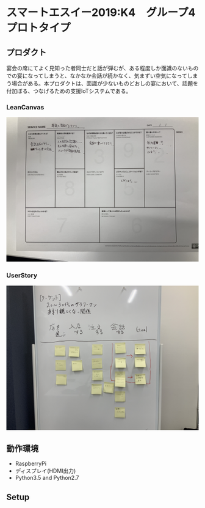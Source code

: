 # スマートエスイー2019:K4　グループ4　プロトタイプ

## プロダクト
宴会の席にてよく見知った者同士だと話が弾むが、ある程度しか面識のないものでの宴になってしまうと、なかなか会話が続かなく、気まずい空気になってしまう場合がある。本プロダクトは、面識が少ないものどおしの宴において、話題を付加ぼる、つなげるための支援IoTシステムである。

### LeanCanvas
![concept](https://github.com/Smart-SE/sse2019-group4/blob/master/readme_image/lean_canvas.JPG)

### UserStory
![concept](https://github.com/Smart-SE/sse2019-group4/blob/master/readme_image/user_stroy.JPG)


## 動作環境
* RaspberryPi
* ディスプレイ(HDMI出力)
* Python3.5 and Python2.7

## Setup

